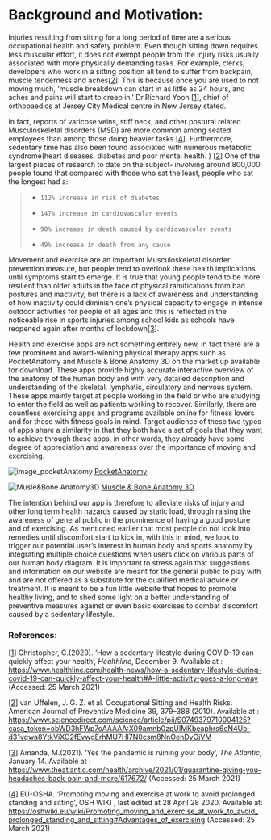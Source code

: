 
# Background and Motivation:


Injuries resulting from sitting for a long period of time are a serious occupational health and safety problem. Even though sitting down requires less muscular effort, it does not exempt people from the injury risks usually associated with more physically demanding tasks. For example, clerks, developers who work in a sitting position all tend to suffer from backpain, muscle tenderness and aches[[2]]. This is because once you are used to not moving much, ‘muscle breakdown can start in as little as 24 hours, and aches and pains will start to creep in.’ Dr.Richard Yoon [[1]], chief of orthopaedics at Jersey City Medical centre in New Jersey stated. 

In fact, reports of varicose veins, stiff neck, and other postural related Musculoskeletal disorders (MSD) are more common among seated employees than among those doing heavier tasks [[4]]. Furthermore, sedentary time has also been found associated with numerous metabolic syndrome(heart diseases, diabetes and poor mental health. )  [[2]] One of the largest pieces of research to date on the subject- involving around 800,000 people found that compared with those who sat the least, people who sat the longest had a: 

>-     112% increase in risk of diabetes
>-     147% increase in cardiovascular events
>-     90% increase in death caused by cardiovascular events
>-     49% increase in death from any cause  

Movement and exercise are an important Musculoskeletal disorder prevention measure, but people tend to overlook these health implications until symptoms start to emerge.  It is true  that young people tend to be more resilient than older adults in the face of physical ramifications from bad postures and inactivity, but there is a lack of awareness and understanding of how inactivity could diminish one’s physical capacity to engage in intense outdoor activities for people of all ages and this is reflected in the noticeable rise in sports injuries among school kids as schools have reopened again after months of lockdown[[3]]. 

Health and exercise apps are not something entirely new, in fact there are a few prominent and award-winning physical therapy apps such as PocketAnatomy and Muscle & Bone Anatomy 3D on the market up available for download. These apps provide highly accurate interactive overview of the anatomy of the human body and with very detailed description and understanding of the skeletal, lymphatic, circulatory and nervous system. These apps mainly target at people working in the field or who are studying to enter the field as well as patients working to recover. Similarly, there are countless exercising apps and programs available online for fitness lovers and for those with fitness goals in mind. Target audience of these two types of apps share a similarity in that they both have a set of goals that they want to achieve through these apps, in other words, they already have some degree of appreciation and awareness over the importance of moving and exercising. 
&nbsp;

![image_pocketAnatomy](https://i.imgur.com/6FPOaKe.pngstyle=centerme)
[ PocketAnatomy ] 


![Musle&Bone Anatomy3D](https://i.imgur.com/707l2Sc.png=centerme)
[ Muscle & Bone Anatomy 3D ] 


The intention behind our app is therefore to alleviate risks of injury and other long term health hazards caused by static load, through raising the awareness of general public in the prominence of having a good posture and of exercising. As mentioned earlier that most people do not look into remedies until discomfort start to kick in, with this in mind, we look to trigger our potential user’s interest in human body and sports anatomy by integrating multiple choice questions when users click on various parts of our human body diagram. It is important to stress again that suggestions and information on our website are meant for the general public to play with and are not offered as a substitute for the qualified medical advice or treatment. It is meant to be a fun little website that hopes to promote healthy living, and to shed some light on a better understanding of preventive measures against or even basic exercises to combat discomfort caused by a sedentary lifestyle. 



[ PocketAnatomy ]: https://www.pocketanatomy.com/
[ Muscle & Bone Anatomy 3D ]: https://muscle-and-bone-anatomy-3d.en.softonic.com/










### References: 
[[1]] Christopher, C.(2020). ‘How a sedentary lifestyle during COVID-19 can quickly affect your health’, *Healthline*, December 9. Available at :  https://www.healthline.com/health-news/how-a-sedentary-lifestyle-during-covid-19-can-quickly-affect-your-health#A-little-activity-goes-a-long-way (Accessed: 25 March 2021)

[[2]] van Uffelen, J. G. Z. et al. Occupational Sitting and Health Risks. American Journal of Preventive Medicine 39, 379–388 (2010). Available at : https://www.sciencedirect.com/science/article/pii/S0749379710004125?casa_token=obWD3hFWp7oAAAAA:X09amnb0zpUIMKbeaphrs6cN4Ub-d31vqwa8YtkViXO2fEvwgErhMU7HI7N0csm8NnOenDyOjVM

[[3]] Amanda, M.(2021). ‘Yes the pandemic is ruining your body’, *The Atlantic*, January 14. Available at : https://www.theatlantic.com/health/archive/2021/01/quarantine-giving-you-headaches-back-pain-and-more/617672/ (Accessed: 25 March 2021)

[[4]] EU-OSHA. ‘Promoting moving and exercise at work to avoid prolonged standing and sitting’, OSH WIKI , last edited at 28 April 28 2020. Available at: https://oshwiki.eu/wiki/Promoting_moving_and_exercise_at_work_to_avoid_prolonged_standing_and_sitting#Advantages_of_exercising (Accessed: 25 March 2021)

[1]: https://www.healthline.com/health-news/how-a-sedentary-lifestyle-during-covid-19-can-quickly-affect-your-health#A-little-activity-goes-a-long-way
[2]: https://pdf.sciencedirectassets.com/271902/1-s2.0-S0749379710X00113/1-s2.0-S0749379710004125/main.pdf?X-Amz-Security-Token=IQoJb3JpZ2luX2VjEMP%2F%2F%2F%2F%2F%2F%2F%2F%2F%2FwEaCXVzLWVhc3QtMSJHMEUCIEKLbicBgBDuGRA%2FtN20avE%2FFuVeomCrm5YkqC5xduq1AiEA4Dh5Sf%2FXZzPn6YCtCnDMsyLg7zMDW1J9dKEmujZUvLgqtAMILBADGgwwNTkwMDM1NDY4NjUiDL8x1ShZ26hqDaiV3yqRA%2BFsvnmHWQhI3PNWR7f5W6YSElXjQLMBmUFzK92xvk08%2FKVrMmJSfmmbVwayvurgpeWK3YpsXsBq44uWFMJb1umHVhRnyVGhrGVPr1n66or9gCmLJ7GpV%2BrHgzamJLvQ8D%2B9rmuIY3WUk5yFoV5p7AWWEd%2FeafupZzk7GtdAw4cQ%2FFkZnAgY42wmiBlSZGjN2JYaAw7ni%2F%2BQYvwRYQKBWSGLm4ytgtz447YGEmyY5NJP3QoGWGQ4P%2FhNuVQnN5RNH%2F9huRRPiQfg4wxFW%2Flop6eUyJkVl17o1mpABtlGi2wF6CDNNzXzkNs2qj0f576rYEfDbeC7amcy0Ym0L4Bd%2FCF4mXY9IBQnbkzA1L8%2FCQYM3lCuA2zj5hMVKjczqgD62rqemax3url%2BRztNahSROo%2B6y7kVWpJNumUim8x3Esp3B%2FCJrGVUX%2BB%2Bu6F2o0UHllo9rtFWozAqQ74jQytHrdPkvgOsal9OzC7sldrKXhJVXHx2KxNB7yxgl2YQosjtSy1dZnVfXay9Kbpxsoa8zluJMKnV5YMGOusBN2vN3EczR9a4TbH3qYuWbedLfXrag39wCpaG9S6Y9Ngvw0MLeQZynPFypndp0nxa%2BLm2AwjtTX08DD%2B6mDCluGuKkkUvk2RYgqQXSr7wdYhDfz3KCoHEYA36TCoPoW22QHn8z%2Bq6Mp8XD1rcGBEB8Wttg45I88HjgNvL2MhzS0yTZbzJOdG0FqfIuvAU01j6dFl4cgb5yFiXMByP%2BS6UoQmaws4kzwpfevuTInSgDD%2B6NSykmNRdDipgGpJ3oRecYNRvGVU%2FZ9lcD4O0B2hYMsVGw6eJUTBOTKePVA74EEBueosZgHFsOM%2BcPw%3D%3D&X-Amz-Algorithm=AWS4-HMAC-SHA256&X-Amz-Date=20210416T114400Z&X-Amz-SignedHeaders=host&X-Amz-Expires=300&X-Amz-Credential=ASIAQ3PHCVTY2BEU55SW%2F20210416%2Fus-east-1%2Fs3%2Faws4_request&X-Amz-Signature=8a0627f619316bec8d7dff7c2154ac81d0b5bca941b1982ef37bcd9aa7382180&hash=22aec0f50d072853800036733345871087195931baa0e270a8ee6991180cf41d&host=68042c943591013ac2b2430a89b270f6af2c76d8dfd086a07176afe7c76c2c61&pii=S0749379710004125&tid=spdf-df104a72-1e91-4622-ac58-51e5e4d8126f&sid=a3de23c19c4ac841aa3852870ff686a62b9agxrqb&type=clientvan 
[3]: https://www.theatlantic.com/health/archive/2021/01/quarantine-giving-you-headaches-back-pain-and-more/617672/
[4]: https://oshwiki.eu/wiki/Promoting_moving_and_exercise_at_work_to_avoid_prolonged_standing_and_sitting#Advantages_of_exercising

